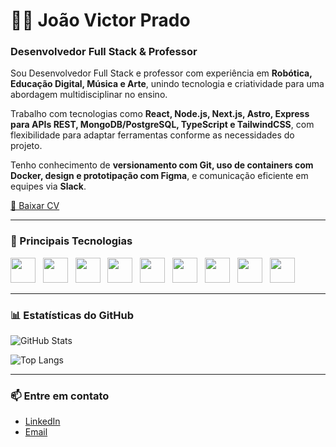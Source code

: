 # 👨‍🏫 João Victor Prado

### Desenvolvedor Full Stack & Professor

Sou Desenvolvedor Full Stack e professor com experiência em **Robótica, Educação Digital, Música e Arte**, unindo tecnologia e criatividade para uma abordagem multidisciplinar no ensino.

Trabalho com tecnologias como **React, Node.js, Next.js, Astro, Express para APIs REST, MongoDB/PostgreSQL, TypeScript e TailwindCSS**, com flexibilidade para adaptar ferramentas conforme as necessidades do projeto.

Tenho conhecimento de **versionamento com Git, uso de containers com Docker, design e prototipação com Figma**, e comunicação eficiente em equipes via **Slack**.

[📄 Baixar CV](https://portfoliodev-pink.vercel.app/curriculo-joao.pdf) <!-- Substitua o # pelo link do seu CV -->

---

### 🚀 Principais Tecnologias

<img src="https://cdn.jsdelivr.net/gh/devicons/devicon@latest/icons/react/react-original.svg" height="40" />&nbsp;&nbsp;
<img src="https://cdn.jsdelivr.net/gh/devicons/devicon@latest/icons/nextjs/nextjs-original.svg" height="40" />&nbsp;&nbsp;
<img src="https://cdn.jsdelivr.net/gh/devicons/devicon@latest/icons/astro/astro-original.svg" height="40" />&nbsp;&nbsp;
<img src="https://cdn.jsdelivr.net/gh/devicons/devicon@latest/icons/typescript/typescript-original.svg" height="40" />&nbsp;&nbsp;
<img src="https://cdn.jsdelivr.net/gh/devicons/devicon@latest/icons/nodejs/nodejs-original.svg" height="40" />&nbsp;&nbsp;
<img src="https://cdn.jsdelivr.net/gh/devicons/devicon@latest/icons/express/express-original.svg" height="40" />&nbsp;&nbsp;
<img src="https://cdn.jsdelivr.net/gh/devicons/devicon@latest/icons/mongodb/mongodb-original.svg" height="40" />&nbsp;&nbsp;
<img src="https://cdn.jsdelivr.net/gh/devicons/devicon@latest/icons/postgresql/postgresql-original.svg" height="40" />&nbsp;&nbsp;
<img src="https://cdn.jsdelivr.net/gh/devicons/devicon@latest/icons/tailwindcss/tailwindcss-plain.svg" height="40" />
          

          

---


### 📊 Estatísticas do GitHub

![GitHub Stats](https://github-readme-stats.vercel.app/api?username=SEU_USUARIO_AQUI&show_icons=true&theme=tokyonight)

![Top Langs](https://github-readme-stats.vercel.app/api/top-langs/?username=SEU_USUARIO_AQUI&layout=compact&theme=tokyonight)

---

### 📫 Entre em contato

- [LinkedIn](https://linkedin.com/in/jvprado1)  
- [Email](mailto:jv_prado@outlook.com)
